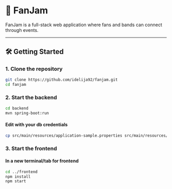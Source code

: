 # 🎸 FanJam

FanJam is a full-stack web application where fans and bands can connect through events.

---

## 🛠️ Getting Started

### 1. Clone the repository

```bash
git clone https://github.com/idelija92/fanjam.git
cd fanjam
```

### 2. Start the backend
```bash
cd backend
mvn spring-boot:run
```
#### Edit with your db credentials
```bash
cp src/main/resources/application-sample.properties src/main/resources/application.properties
```

### 3. Start the frontend
#### In a new terminal/tab for frontend
```bash
cd ../frontend
npm install
npm start
```
